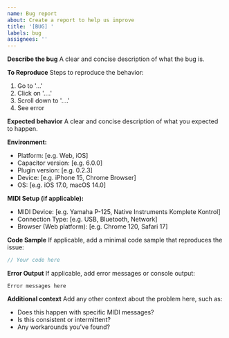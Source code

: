```yaml
---
name: Bug report
about: Create a report to help us improve
title: '[BUG] '
labels: bug
assignees: ''
---
```


**Describe the bug**
A clear and concise description of what the bug is.

**To Reproduce**
Steps to reproduce the behavior:

1. Go to '...'
2. Click on '....'
3. Scroll down to '....'
4. See error

**Expected behavior**
A clear and concise description of what you expected to happen.

**Environment:**

- Platform: [e.g. Web, iOS]
- Capacitor version: [e.g. 6.0.0]
- Plugin version: [e.g. 0.2.3]
- Device: [e.g. iPhone 15, Chrome Browser]
- OS: [e.g. iOS 17.0, macOS 14.0]

**MIDI Setup (if applicable):**

- MIDI Device: [e.g. Yamaha P-125, Native Instruments Komplete Kontrol]
- Connection Type: [e.g. USB, Bluetooth, Network]
- Browser (Web platform): [e.g. Chrome 120, Safari 17]

**Code Sample**
If applicable, add a minimal code sample that reproduces the issue:

```typescript
// Your code here
```

**Error Output**
If applicable, add error messages or console output:

```
Error messages here
```

**Additional context**
Add any other context about the problem here, such as:

- Does this happen with specific MIDI messages?
- Is this consistent or intermittent?
- Any workarounds you've found?
